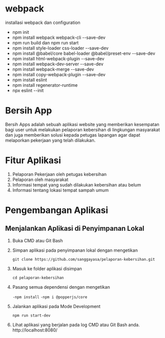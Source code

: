 # webpack
installasi webpack dan configuration
- npm init
- npm install webpack webpack-cli --save-dev
- npm run build dan npm run start
- npm install style-loader css-loader --save-dev
- npm install @babel/core babel-loader @babel/preset-env --save-dev
- npm install html-webpack-plugin --save-dev
- npm install webpack-dev-server --save-dev
- npm install webpack-merge --save-dev
- npm install copy-webpack-plugin --save-dev
- npm install eslint
- npm install regenerator-runtime
- npx eslint --init


# Bersih App 
Bersih Apps adalah sebuah aplikasi website yang memberikan kesempatan bagi user untuk melakukan pelaporan kebersihan di lingkungan masyarakat dan juga memberikan solusi kepada petugas lapangan agar dapat melaporkan pekerjaan yang telah dilakukan.

# Fitur Aplikasi
1. Pelaporan Pekerjaan oleh petugas kebersihan
2. Pelaporan oleh masyarakat 
3. Informasi tempat yang sudah dilakukan kebersihan atau belum
4. Informasi tentang lokasi tempat sampah umum 

# Pengembangan Aplikasi

## Menjalankan Aplikasi di Penyimpanan Lokal

1. Buka CMD atau Git Bash

2. Simpan aplikasi pada penyimpanan lokal dengan mengetikan

    ``` git clone https://github.com/sanggayasa/pelaporan-kebersihan.git ```

3. Masuk ke folder aplikasi disimpan

    ``` cd pelaporan-kebersihan ```

4. Pasang semua dependensi dengan mengetikan

     ``` -npm install ```
     ``` -npm i @popperjs/core ```
  
5. Jalankan aplikasi pada Mode Development

    ``` npm run start-dev ```

6. Lihat aplikasi yang berjalan pada log CMD atau Git Bash anda.
    http://localhost:8080/


